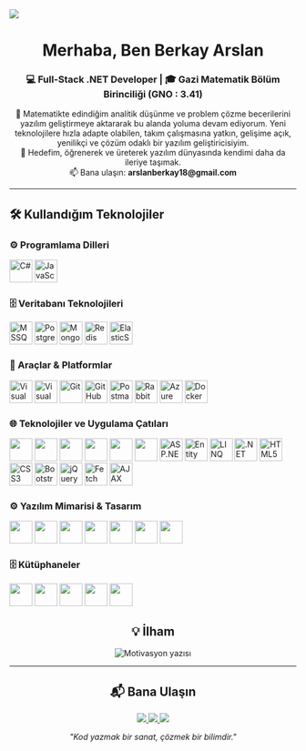 <!-- Banner -->
<img src="https://capsule-render.vercel.app/api?type=waving&color=0:0A7C86,100:512BD4&height=140&section=header&text=Berkay%20Arslan&fontColor=ffffff&fontSize=42&fontAlignY=32" />

<h1 align="center">Merhaba, Ben Berkay Arslan</h1>
<h3 align="center">💻 Full-Stack .NET Developer | 🎓 Gazi Matematik Bölüm Birinciliği (GNO : 3.41)  </h3>

<p align="center">
📐 Matematikte edindiğim analitik düşünme ve problem çözme becerilerini yazılım geliştirmeye aktararak bu
 alanda yoluma devam ediyorum. Yeni teknolojilere hızla adapte olabilen, takım çalışmasına yatkın, gelişime
 açık, yenilikçi ve çözüm odaklı bir yazılım geliştiricisiyim.  <br>
  🎯 Hedefim, öğrenerek ve üreterek yazılım dünyasında kendimi daha da ileriye taşımak. <br>
📫 Bana ulaşın: <b>arslanberkay18@gmail.com</b>
</p>

---

<h2 align="left">🛠️ Kullandığım Teknolojiler</h2>

<!-- Backend -->
<h3>⚙️ Programlama Dilleri</h3>
<p>
  <img src="https://skillicons.dev/icons?i=cs" height="40" alt="C#"/>
  <img src="https://skillicons.dev/icons?i=javascript" height="40" alt="JavaScript"/>
</p>


<!-- Database -->
<h3>🗄️ Veritabanı Teknolojileri </h3>
<p>
  <img src="https://skillicons.dev/icons?i=mssql" height="40" alt="MSSQL"/>
  <img src="https://skillicons.dev/icons?i=postgres" height="40" alt="PostgreSQL"/>
  <img src="https://skillicons.dev/icons?i=mongodb" height="40" alt="MongoDB"/>
  <img src="https://skillicons.dev/icons?i=redis" height="40" alt="Redis"/>
  <img src="https://skillicons.dev/icons?i=elasticsearch" height="40" alt="ElasticSearch"/>
</p>

<!-- Tools -->
<h3>🔧 Araçlar & Platformlar </h3>
<p>
  <img src="https://skillicons.dev/icons?i=visualstudio" height="40" alt="Visual Studio"/>
  <img src="https://skillicons.dev/icons?i=vscode" height="40" alt="Visual Studio Code"/>
  <img src="https://skillicons.dev/icons?i=git" height="40" alt="Git"/>
  <img src="https://skillicons.dev/icons?i=github" height="40" alt="GitHub"/>
  <img src="https://skillicons.dev/icons?i=postman" height="40" alt="Postman"/>
  <img src="https://skillicons.dev/icons?i=rabbitmq" height="40" alt="RabbitMQ"/>
  <img src="https://skillicons.dev/icons?i=azure" height="40" alt="Azure DevOps"/>
  <img src="https://skillicons.dev/icons?i=docker" height="40" alt="Docker"/>
</p>

 <h3>🌐 Teknolojiler ve Uygulama Çatıları   </h3>
<p>
  <img src="https://img.shields.io/badge/.NET Core-lightgrey?style=for-the-badge" height="40"/>
  <img src="https://img.shields.io/badge/ASP.NET Core MVC-blueviolet?style=for-the-badge" height="40"/>
  <img src="https://img.shields.io/badge/ASP.NET Core Web API-green?style=for-the-badge" height="40"/>
  <img src="https://skillicons.dev/icons?i=dotnet" height="40" alt=""/>
  <img src="https://skillicons.dev/icons?i=aspnet" height="40" alt=""/>
  <img src="https://skillicons.dev/icons?i=webapi" height="40" alt=""/>
  <img src="https://skillicons.dev/icons?i=dotnet" height="40" alt="ASP.NET Core Minimal API"/>
  <img src="https://skillicons.dev/icons?i=ef" height="40" alt="Entity Framework Core"/>
  <img src="https://skillicons.dev/icons?i=linqpad" height="40" alt="LINQ"/>
  <img src="https://skillicons.dev/icons?i=netframework" height="40" alt=".NET Framework"/>
  <img src="https://skillicons.dev/icons?i=html" height="40" alt="HTML5"/>
  <img src="https://skillicons.dev/icons?i=css" height="40" alt="CSS3"/>
  <img src="https://skillicons.dev/icons?i=bootstrap" height="40" alt="Bootstrap 5"/>
  <img src="https://skillicons.dev/icons?i=jquery" height="40" alt="jQuery"/>
  <img src="https://skillicons.dev/icons?i=fetch" height="40" alt="Fetch API"/>
  <img src="https://skillicons.dev/icons?i=ajax" height="40" alt="AJAX"/>
</p>

<h3>⚙️ Yazılım Mimarisi & Tasarım  </h3>
<p>
  <img src="https://img.shields.io/badge/OOP-SOLID-blue?style=for-the-badge&logo=dotnet" height="40"/>
  <img src="https://img.shields.io/badge/Design%20Patterns-Repository%2C%20Unit%20Of%20Work%2C%20Mediator-green?style=for-the-badge&logo=dotnet" height="40"/>
  <img src="https://img.shields.io/badge/Katmanlı%20Mimari-Architecture-purple?style=for-the-badge" height="40"/>
  <img src="https://img.shields.io/badge/JWT%20%26%20Cookie-Authentication-orange?style=for-the-badge" height="40"/>
  <img src="https://img.shields.io/badge/Role-Based-Authorization-red?style=for-the-badge" height="40"/>
  <img src="https://img.shields.io/badge/RESTful-API-yellow?style=for-the-badge" height="40"/>
  <img src="https://img.shields.io/badge/Agile-Scrum-red?style=for-the-badge" height="40"/>
</p>

<h3> 🗄️ Kütüphaneler   </h3>
<p>
  <img src="https://img.shields.io/badge/IMemoryCache-lightgrey?style=for-the-badge" height="40"/>
  <img src="https://img.shields.io/badge/Serilog-blueviolet?style=for-the-badge" height="40"/>
  <img src="https://img.shields.io/badge/NLog-green?style=for-the-badge" height="40"/>
  <img src="https://img.shields.io/badge/FluentValidation-orange?style=for-the-badge" height="40"/>
  <img src="https://img.shields.io/badge/AutoMapper-yellowgreen?style=for-the-badge" height="40"/>
</p>


<h2 align="center">💡 İlham</h2>
<div align="center">
  <img src="https://readme-typing-svg.herokuapp.com?font=Fira+Code&weight=600&size=20&pause=2000&color=0A7C86&center=true&vCenter=true&width=700&lines=Matematikten+Yazılıma+Bir+Yolculuk;Her+bug+%3D+yeni+bir+öğrenme+fırsatı;Sürekli+öğren,+sürekli+geliş" alt="Motivasyon yazısı" />
</div>

---

<h2 align="center">📬 Bana Ulaşın</h2>
<p align="center">
  <a href="mailto:arslanberkay18@gmail.com">
    <img src="https://img.shields.io/badge/-Email-D14836?style=for-the-badge&logo=gmail&logoColor=white" />
  </a>
  <a href="www.linkedin.com/in/berkayarslan06">
    <img src="https://img.shields.io/badge/-LinkedIn-0077B5?style=for-the-badge&logo=linkedin&logoColor=white" />
  </a>
  <a href="https://github.com/arslanberkay">
    <img src="https://img.shields.io/badge/-GitHub-181717?style=for-the-badge&logo=github&logoColor=white" />
  </a>
</p>

<div align="center">
  <em>"Kod yazmak bir sanat, çözmek bir bilimdir."</em>
</div>

